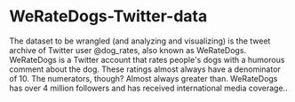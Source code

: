 # WeRateDogs-Twitter-data
The dataset to be wrangled (and analyzing and visualizing) is the tweet archive of Twitter user @dog_rates, also known as WeRateDogs. WeRateDogs is a Twitter account that rates people's dogs with a humorous comment about the dog. These ratings almost always have a denominator of 10. The numerators, though? Almost always greater than. WeRateDogs has over 4 million followers and has received international media coverage..
